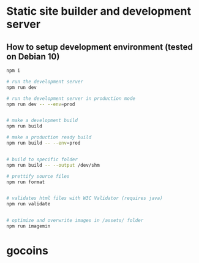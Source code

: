 # Static site builder and development server

## How to setup development environment (tested on Debian 10)

```sh
npm i

# run the development server
npm run dev

# run the development server in production mode
npm run dev -- --env=prod


# make a development build
npm run build

# make a production ready build
npm run build -- --env=prod


# build to specific folder
npm run build -- --output /dev/shm

# prettify source files
npm run format


# validates html files with W3C Validator (requires java)
npm run validate


# optimize and overwrite images in /assets/ folder
npm run imagemin
```
# gocoins
